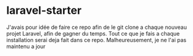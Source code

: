 # laravel-starter
J'avais pour idée de faire ce repo afin de le git clone a chaque nouveau projet Laravel, afin de gagner du temps. Tout ce que je fais a chaque installation serai deja fait dans ce repo.
Malheureusement, je ne l'ai pas maintenu a jour
